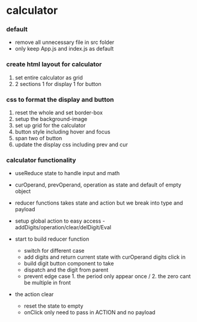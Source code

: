 # calculator
### default
- remove all unnecessary file in src folder
- only keep App.js and index.js as default
### create html layout for calculator
1. set entire calculator as grid
2. 2 sections 1 for display 1 for button
### css to format the display and button
1. reset the whole and set border-box
2. setup the background-image
3. set up grid for the calculator
4. button style including hover and focus
5. span two of button
6. update the display css including prev and cur
### calculator functionality
- useReduce state to handle input and math
- curOperand, prevOperand, operation as state and default of empty object
- reducer functions takes state and action but we break into type and payload
- setup global action to easy access - addDigits/operation/clear/delDigit/Eval
- start to build reducer function
  - switch for different case
  - add digits and return current state with curOperand digits click in
  - build digit button component to take
  - dispatch and the digit from parent
  - prevent edge case 1. the period only appear once / 2. the zero cant be multiple in front

- the action clear
  - reset the state to empty
  - onClick only need to pass in ACTION and no payload
